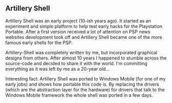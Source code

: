 Artillery Shell
---------------

Artillery Shell was an early project (10-ish years ago). It started as an experiment and simple platform to help test early hacks for the Playstation Portable. After a first version received a lot of attention on PSP news websites development took off and Artillery Shell became one of the more famous early shells for the PSP.

Artillery-Shell was completely written by me, but incorporated graphical designs from others. After almost 10 years I happened to stumble across the source-code and decided to share it with the world. I'm committing everything as it was left by me as a 20-year old... 

Interesting fact: Artillery Shell was ported to Windows Mobile (for one of my early jobs) and shows how portable this code is. By replacing the drivers (which are the abstraction layer for the hardware) for drivers that talk to the Windows Mobile framework the whole shell was ported in a few days.
